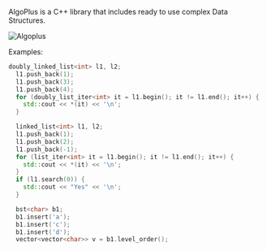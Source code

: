 AlgoPlus is a C++ library that includes ready to use complex Data Structures.

![Algoplus](https://github.com/CSRT-NTUA/AlgoPlus/blob/main/assets/logo.png)

Examples:
```cpp
doubly_linked_list<int> l1, l2;
  l1.push_back(1);
  l1.push_back(3);
  l1.push_back(4);
  for (doubly_list_iter<int> it = l1.begin(); it != l1.end(); it++) {
    std::cout << *(it) << '\n';
  }

  linked_list<int> l1, l2;
  l1.push_back(1);
  l1.push_back(2);
  l1.push_back(-1);
  for (list_iter<int> it = l1.begin(); it != l1.end(); it++) {
    std::cout << *(it) << '\n';
  }
  if (l1.search(0)) {
    std::cout << "Yes" << '\n';
  }

  bst<char> b1;
  b1.insert('a');
  b1.insert('c');
  b1.insert('d');
  vector<vector<char>> v = b1.level_order();
```
